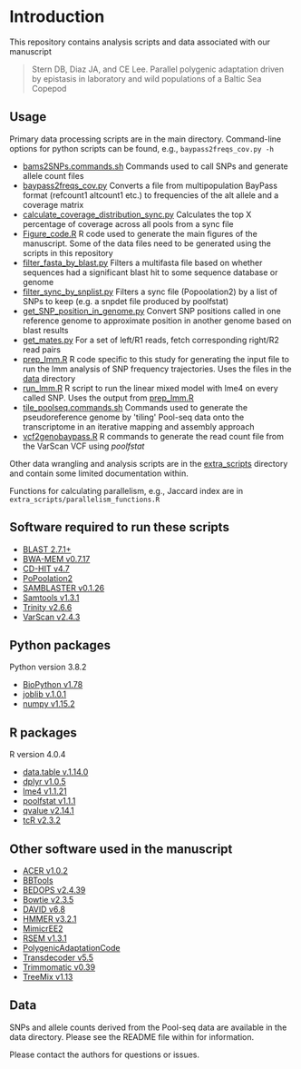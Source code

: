# Introduction
This repository contains analysis scripts and data associated with our manuscript

> Stern DB, Diaz JA, and CE Lee. Parallel polygenic adaptation driven by epistasis in laboratory and wild populations of a Baltic Sea Copepod

## Usage
Primary data processing scripts are in the main directory. Command-line options for python scripts can be found, e.g.,
`baypass2freqs_cov.py -h`

- [bams2SNPs.commands.sh](./bams2SNPs.commands.sh) Commands used to call SNPs and generate allele count files
- [baypass2freqs_cov.py](./baypass2freqs_cov.py) Converts a file from multipopulation BayPass format (refcount1 altcount1 etc.) to frequencies of the alt allele and a coverage matrix
- [calculate_coverage_distribution_sync.py](./calculate_coverage_distribution_sync.py) Calculates the top X percentage of coverage across all pools from a sync file
- [Figure_code.R](./Figure_code.R) R code used to generate the main figures of the manuscript. Some of the data files need to be generated using the scripts in this repository
- [filter_fasta_by_blast.py](./filter_fasta_by_blast.py) Filters a multifasta file based on whether sequences had a significant blast hit to some sequence database or genome
- [filter_sync_by_snplist.py](./filter_sync_by_snplist.py) Filters a sync file (Popoolation2) by a list of SNPs to keep (e.g. a snpdet file produced by poolfstat)
- [get_SNP_position_in_genome.py](./get_SNP_position_in_genome.py) Convert SNP positions called in one reference genome to approximate position in another genome based on blast results
- [get_mates.py](./get_mates.py) For a set of left/R1 reads, fetch corresponding right/R2 read pairs
- [prep_lmm.R](./prep_lmm.R) R code specific to this study for generating the input file to run the lmm analysis of SNP frequency trajectories. Uses the files in the [data](./data) directory
- [run_lmm.R](./run_lmm.R) R script to run the linear mixed model with lme4 on every called SNP. Uses the output from [prep_lmm.R](./prep_lmm.R)
- [tile_poolseq.commands.sh](./tile_poolseq.commands.sh) Commands used to generate the pseudoreference genome by 'tiling' Pool-seq data onto the transcriptome in an iterative mapping and assembly approach
- [vcf2genobaypass.R](./vcf2genobaypass.R) R commands to generate the read count file from the VarScan VCF using *poolfstat*


Other data wrangling and analysis scripts are in the [extra_scripts](./extra_scripts) directory and contain some limited documentation within.

Functions for calculating parallelism, e.g., Jaccard index are in
`extra_scripts/parallelism_functions.R`

## Software required to run these scripts
- [BLAST 2.7.1+](https://ftp.ncbi.nlm.nih.gov/blast/executables/blast+/LATEST/)
- [BWA-MEM v0.7.17](http://bio-bwa.sourceforge.net/bwa.shtml)
- [CD-HIT v4.7](http://weizhongli-lab.org/cd-hit/)
- [PoPoolation2](https://sourceforge.net/p/popoolation2/wiki/Main/)
- [SAMBLASTER v0.1.26](https://github.com/GregoryFaust/samblaster)
- [Samtools v1.3.1](http://www.htslib.org/)
- [Trinity v2.6.6](https://github.com/trinityrnaseq/trinityrnaseq/wiki)
- [VarScan v2.4.3](http://varscan.sourceforge.net/)

## Python packages
Python version 3.8.2
- [BioPython v1.78](https://biopython.org/)
- [joblib v.1.0.1](https://joblib.readthedocs.io/en/latest/)
- [numpy v1.15.2](https://numpy.org/)

## R packages
R version 4.0.4
- [data.table v.1.14.0](https://cran.r-project.org/web/packages/data.table/vignettes/datatable-intro.html)
- [dplyr v1.0.5](https://dplyr.tidyverse.org/)
- [lme4 v1.1.21](https://cran.r-project.org/web/packages/lme4/lme4.pdf)
- [poolfstat v1.1.1](https://cran.r-project.org/web/packages/poolfstat/poolfstat.pdf)
- [qvalue v2.14.1](https://github.com/StoreyLab/qvalue)
- [tcR v2.3.2](https://cran.r-project.org/web/packages/tcR/index.html)

## Other software used in the manuscript
- [ACER v1.0.2](https://github.com/MartaPelizzola/ACER)
- [BBTools](https://jgi.doe.gov/data-and-tools/bbtools/)
- [BEDOPS v2.4.39](https://bedops.readthedocs.io/en/latest/)
- [Bowtie v2.3.5](http://bowtie-bio.sourceforge.net/bowtie2/manual.shtml)
- [DAVID v6.8](https://david.ncifcrf.gov/)
- [HMMER v3.2.1](http://hmmer.org/)
- [MimicrEE2](https://sourceforge.net/p/mimicree2/wiki/Home/)
- [RSEM v1.3.1](https://deweylab.github.io/RSEM/)
- [PolygenicAdaptationCode](https://github.com/jjberg2/PolygenicAdaptationCode)
- [Transdecoder v5.5](https://github.com/TransDecoder/TransDecoder/wiki)
- [Trimmomatic v0.39](http://www.usadellab.org/cms/?page=trimmomatic)
- [TreeMix v1.13](https://bitbucket.org/nygcresearch/treemix/wiki/Home)

## Data
SNPs and allele counts derived from the Pool-seq data are available in the data directory. Please see the README file within for information.

Please contact the authors for questions or issues.
